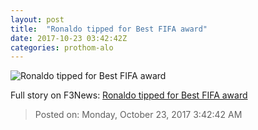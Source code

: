 ```yaml
---
layout: post
title:  "Ronaldo tipped for Best FIFA award"
date: 2017-10-23 03:42:42Z
categories: prothom-alo
---
```


![Ronaldo tipped for Best FIFA award](http://en.prothom-alo.com/contents/cache/images/1200x630x1/uploads/media/2016/11/28/ee01d1da99445f83ffe8ef9249aff3ca-Ronaldo.jpg?jadewits_media_id=121803)




Full story on F3News: [Ronaldo tipped for Best FIFA award](http://www.f3nws.com/n/3XZ2RB)

> Posted on: Monday, October 23, 2017 3:42:42 AM
